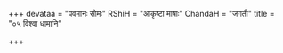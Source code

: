 +++
devataa = "पवमानः सोमः"
RShiH = "आकृष्टा माषाः"
ChandaH = "जगती"
title = "०५ विश्वा धामानि"

+++
